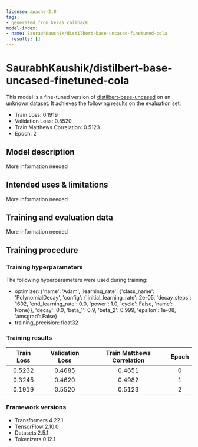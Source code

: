 ```yaml
---
license: apache-2.0
tags:
- generated_from_keras_callback
model-index:
- name: SaurabhKaushik/distilbert-base-uncased-finetuned-cola
  results: []
---
```


<!-- This model card has been generated automatically according to the information Keras had access to. You should
probably proofread and complete it, then remove this comment. -->

# SaurabhKaushik/distilbert-base-uncased-finetuned-cola

This model is a fine-tuned version of [distilbert-base-uncased](https://huggingface.co/distilbert-base-uncased) on an unknown dataset.
It achieves the following results on the evaluation set:
- Train Loss: 0.1919
- Validation Loss: 0.5520
- Train Matthews Correlation: 0.5123
- Epoch: 2

## Model description

More information needed

## Intended uses & limitations

More information needed

## Training and evaluation data

More information needed

## Training procedure

### Training hyperparameters

The following hyperparameters were used during training:
- optimizer: {'name': 'Adam', 'learning_rate': {'class_name': 'PolynomialDecay', 'config': {'initial_learning_rate': 2e-05, 'decay_steps': 1602, 'end_learning_rate': 0.0, 'power': 1.0, 'cycle': False, 'name': None}}, 'decay': 0.0, 'beta_1': 0.9, 'beta_2': 0.999, 'epsilon': 1e-08, 'amsgrad': False}
- training_precision: float32

### Training results

| Train Loss | Validation Loss | Train Matthews Correlation | Epoch |
|:----------:|:---------------:|:--------------------------:|:-----:|
| 0.5232     | 0.4685          | 0.4651                     | 0     |
| 0.3245     | 0.4620          | 0.4982                     | 1     |
| 0.1919     | 0.5520          | 0.5123                     | 2     |


### Framework versions

- Transformers 4.22.1
- TensorFlow 2.10.0
- Datasets 2.5.1
- Tokenizers 0.12.1
